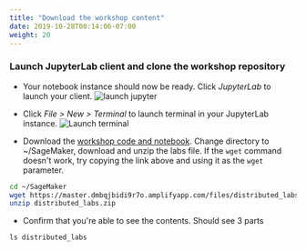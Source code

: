 ```yaml
---
title: "Download the workshop content"
date: 2019-10-28T00:14:06-07:00
weight: 20
---
```

### Launch JupyterLab client and clone the workshop repository
* Your notebook instance should now be ready. Click *JupyterLab* to launch your client.
![launch jupyter](/images/setup/launch_jupyter.png)

* Click *File > New >  Terminal* to launch terminal in your JupyterLab instance.
![Launch terminal](/images/setup/launch_terminal.png)

* Download the [workshop code and notebook](/files/distributed_labs.zip). Change directory to ~/SageMaker, download and unzip the labs file. If the `wget` command doesn't work, try copying the link above and using it as the `wget` parameter.
```bash
cd ~/SageMaker
wget https://master.dmbqjbidi9r7o.amplifyapp.com/files/distributed_labs.zip
unzip distributed_labs.zip
```
* Confirm that you're able to see the contents. Should see 3 parts
```
ls distributed_labs
```

